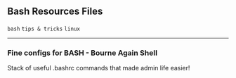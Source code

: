 ## Bash Resources Files

`bash` `tips & tricks` `linux`

--------

### Fine configs for **BASH** - Bourne Again Shell

Stack of useful .bashrc commands that made admin life easier!
